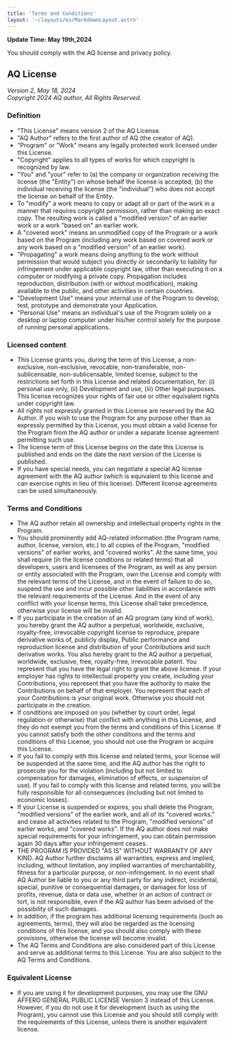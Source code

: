 ```yaml
---
title: 'Terms and Conditions'
layout: '~/layouts/es/MarkdownLayout.astro'
---
```


__Update Time: May 19th,2024__

You should comply with the AQ license and privacy policy.

## AQ License
*Version 2, May 18, 2024*</br>
*Copyright 2024 AQ author, All Rights Reserved.*</br>

### Definition
- "This License" means version 2 of the AQ License.</br>
- "AQ Author" refers to the first author of AQ (the creator of AQ).</br>
- "Program" or "Work" means any legally protected work licensed under this License.</br>
- "Copyright" applies to all types of works for which copyright is recognized by law.</br>
- "You" and "your" refer to (a) the company or organization receiving the license (the "Entity") on whose behalf the license is accepted; (b) the individual receiving the license (the "individual") who does not accept the license on behalf of the Entity.</br>
- To "modify" a work means to copy or adapt all or part of the work in a manner that requires copyright permission, rather than making an exact copy. The resulting work is called a "modified version" of an earlier work or a work "based on" an earlier work.</br>
- A "covered work" means an unmodified copy of the Program or a work based on the Program (including any work based on covered work or any work based on a "modified version" of an earlier work).</br>
- "Propagating" a work means doing anything to the work without permission that would subject you directly or secondarily to liability for infringement under applicable copyright law, other than executing it on a computer or modifying a private copy. Propagation includes reproduction, distribution (with or without modification), making available to the public, and other activities in certain countries.</br>
- "Development Use" means your internal use of the Program to develop, test, prototype and demonstrate your Application.</br>
- "Personal Use" means an individual's use of the Program solely on a desktop or laptop computer under his/her control solely for the purpose of running personal applications.</br>

### Licensed content
- This License grants you, during the term of this License, a non-exclusive, non-exclusive, revocable, non-transferable, non-sublicensable, non-sublicensable, limited license, subject to the restrictions set forth in this License and related documentation, for: (i) personal use only, (ii) Development and use, (iii) Other legal purposes. This license recognizes your rights of fair use or other equivalent rights under copyright law.</br>
- All rights not expressly granted in this License are reserved by the AQ Author. If you wish to use the Program for any purpose other than as expressly permitted by this License, you must obtain a valid license for the Program from the AQ author or under a separate license agreement permitting such use.</br>
- The license term of this License begins on the date this License is published and ends on the date the next version of the License is published.
- If you have special needs, you can negotiate a special AQ license agreement with the AQ author (which is equivalent to this license and can exercise rights in lieu of this license). Different license agreements can be used simultaneously.</br>

### Terms and Conditions
- The AQ author retain all ownership and intellectual property rights in the Program.</br>
- You should prominently add AQ-related information (the Program name, author, license, version, etc.) to all copies of the Program, "modified versions" of earlier works, and "covered works". At the same time, you shall require (in the license conditions or related terms) that all developers, users and licensees of the Program, as well as any person or entity associated with the Program, own the License and comply with the relevant terms of the License, and in the event of failure to do so, suspend the use and incur possible other liabilities in accordance with the relevant requirements of the License. And in the event of any conflict with your license terms, this License shall take precedence, otherwise your license will be invalid.</br>
- If you participate in the creation of an AQ program (any kind of work), you hereby grant the AQ author a perpetual, worldwide, exclusive, royalty-free, irrevocable copyright license to reproduce, prepare derivative works of, publicly display, Public performance and reproduction license and distribution of your Contributions and such derivative works. You also hereby grant to the AQ author a perpetual, worldwide, exclusive, free, royalty-free, irrevocable patent. You represent that you have the legal right to grant the above license. If your employer has rights to intellectual property you create, including your Contributions, you represent that you have the authority to make the Contributions on behalf of that employer. You represent that each of your Contributions is your original work. Otherwise you should not participate in the creation.</br>
- If conditions are imposed on you (whether by court order, legal regulation or otherwise) that conflict with anything in this License, and they do not exempt you from the terms and conditions of this License. If you cannot satisfy both the other conditions and the terms and conditions of this License, you should not use the Program or acquire this License.</br>
- If you fail to comply with this license and related terms, your license will be suspended at the same time, and the AQ author has the right to prosecute you for the violation (including but not limited to compensation for damages, elimination of effects, or suspension of use). If you fail to comply with this license and related terms, you will be fully responsible for all consequences (including but not limited to economic losses).</br>
- If your License is suspended or expires, you shall delete the Program, "modified versions" of the earlier work, and all of its "covered works." and cease all activities related to the Program, "modified versions" of earlier works, and "covered works". If the AQ author does not make special requirements for your infringement, you can obtain permission again 30 days after your infringement ceases.</br>
- THE PROGRAM IS PROVIDED "AS IS" WITHOUT WARRANTY OF ANY KIND. AQ Author further disclaims all warranties, express and implied, including, without limitation, any implied warranties of merchantability, fitness for a particular purpose, or non-infringement. In no event shall AQ Author be liable to you or any third party for any indirect, incidental, special, punitive or consequential damages, or damages for loss of profits, revenue, data or data use, whether in an action of contract or tort, is not responsible, even if the AQ author has been advised of the possibility of such damages.</br>
- In addition, if the program has additional licensing requirements (such as agreements, terms), they will also be regarded as the licensing conditions of this license, and you should also comply with these provisions, otherwise the license will become invalid.
- The AQ Terms and Conditions are also considered part of this License and serve as additional terms to this License. You are also subject to the AQ Terms and Conditions.</br>

### Equivalent License
- If you are using it for development purposes, you may use the GNU AFFERO GENERAL PUBLIC LICENSE Version 3 instead of this License. However, if you do not use it for development (such as using the Program), you cannot use this License and you should still comply with the requirements of this License, unless there is another equivalent license.</br>